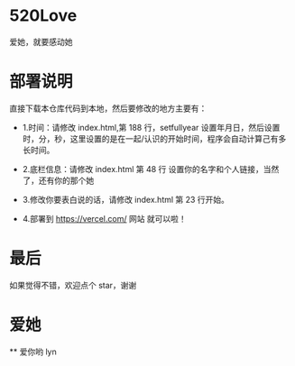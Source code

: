 # 520Love
爱她，就要感动她

# 部署说明
直接下载本仓库代码到本地，然后要修改的地方主要有：

- 1.时间：请修改 index.html,第 188 行，setfullyear 设置年月日，然后设置时，分，秒，这里设置的是在一起/认识的开始时间，程序会自动计算己有多长时间。

- 2.底栏信息：请修改 index.html 第 48 行 设置你的名字和个人链接，当然了，还有你的那个她

- 3.修改你要表白说的话，请修改 index.html 第 23 行开始。

- 4.部署到 https://vercel.com/ 网站 就可以啦！

# 最后
如果觉得不错，欢迎点个 star，谢谢

# 爱她

** 爱你哟 lyn

